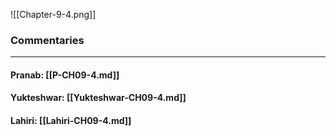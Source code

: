 ![[Chapter-9-4.png]]

### Commentaries

---

#### Pranab: [[P-CH09-4.md]]

#### Yukteshwar: [[Yukteshwar-CH09-4.md]]

#### Lahiri: [[Lahiri-CH09-4.md]]
